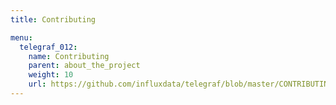 ```yaml
---
title: Contributing

menu:
  telegraf_012:
    name: Contributing
    parent: about_the_project
    weight: 10
    url: https://github.com/influxdata/telegraf/blob/master/CONTRIBUTING.md
---
```

